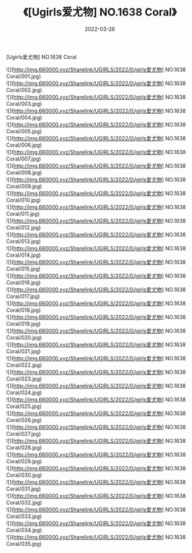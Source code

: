 ﻿---
layout: post
title:  《[Ugirls爱尤物] NO.1638 Coral》
date:   2022-03-26
img: http://img.660000.xyz/Sharelink/UGIRLS/2022/[Ugirls爱尤物] NO.1638 Coral/000.jpg
categories: [美女, 清纯, 唯美]
---

[Ugirls爱尤物] NO.1638 Coral

 ![](http://img.660000.xyz/Sharelink/UGIRLS/2022/[Ugirls爱尤物] NO.1638 Coral/001.jpg) <br>![](http://img.660000.xyz/Sharelink/UGIRLS/2022/[Ugirls爱尤物] NO.1638 Coral/002.jpg) <br>![](http://img.660000.xyz/Sharelink/UGIRLS/2022/[Ugirls爱尤物] NO.1638 Coral/003.jpg) <br>![](http://img.660000.xyz/Sharelink/UGIRLS/2022/[Ugirls爱尤物] NO.1638 Coral/004.jpg) <br>![](http://img.660000.xyz/Sharelink/UGIRLS/2022/[Ugirls爱尤物] NO.1638 Coral/005.jpg) <br>![](http://img.660000.xyz/Sharelink/UGIRLS/2022/[Ugirls爱尤物] NO.1638 Coral/006.jpg) <br>![](http://img.660000.xyz/Sharelink/UGIRLS/2022/[Ugirls爱尤物] NO.1638 Coral/007.jpg) <br>![](http://img.660000.xyz/Sharelink/UGIRLS/2022/[Ugirls爱尤物] NO.1638 Coral/008.jpg) <br>![](http://img.660000.xyz/Sharelink/UGIRLS/2022/[Ugirls爱尤物] NO.1638 Coral/009.jpg) <br>![](http://img.660000.xyz/Sharelink/UGIRLS/2022/[Ugirls爱尤物] NO.1638 Coral/010.jpg) <br>![](http://img.660000.xyz/Sharelink/UGIRLS/2022/[Ugirls爱尤物] NO.1638 Coral/011.jpg) <br>![](http://img.660000.xyz/Sharelink/UGIRLS/2022/[Ugirls爱尤物] NO.1638 Coral/012.jpg) <br>![](http://img.660000.xyz/Sharelink/UGIRLS/2022/[Ugirls爱尤物] NO.1638 Coral/013.jpg) <br>![](http://img.660000.xyz/Sharelink/UGIRLS/2022/[Ugirls爱尤物] NO.1638 Coral/014.jpg) <br>![](http://img.660000.xyz/Sharelink/UGIRLS/2022/[Ugirls爱尤物] NO.1638 Coral/015.jpg) <br>![](http://img.660000.xyz/Sharelink/UGIRLS/2022/[Ugirls爱尤物] NO.1638 Coral/016.jpg) <br>![](http://img.660000.xyz/Sharelink/UGIRLS/2022/[Ugirls爱尤物] NO.1638 Coral/017.jpg) <br>![](http://img.660000.xyz/Sharelink/UGIRLS/2022/[Ugirls爱尤物] NO.1638 Coral/018.jpg) <br>![](http://img.660000.xyz/Sharelink/UGIRLS/2022/[Ugirls爱尤物] NO.1638 Coral/019.jpg) <br>![](http://img.660000.xyz/Sharelink/UGIRLS/2022/[Ugirls爱尤物] NO.1638 Coral/020.jpg) <br>![](http://img.660000.xyz/Sharelink/UGIRLS/2022/[Ugirls爱尤物] NO.1638 Coral/021.jpg) <br>![](http://img.660000.xyz/Sharelink/UGIRLS/2022/[Ugirls爱尤物] NO.1638 Coral/022.jpg) <br>![](http://img.660000.xyz/Sharelink/UGIRLS/2022/[Ugirls爱尤物] NO.1638 Coral/023.jpg) <br>![](http://img.660000.xyz/Sharelink/UGIRLS/2022/[Ugirls爱尤物] NO.1638 Coral/024.jpg) <br>![](http://img.660000.xyz/Sharelink/UGIRLS/2022/[Ugirls爱尤物] NO.1638 Coral/025.jpg) <br>![](http://img.660000.xyz/Sharelink/UGIRLS/2022/[Ugirls爱尤物] NO.1638 Coral/026.jpg) <br>![](http://img.660000.xyz/Sharelink/UGIRLS/2022/[Ugirls爱尤物] NO.1638 Coral/027.jpg) <br>![](http://img.660000.xyz/Sharelink/UGIRLS/2022/[Ugirls爱尤物] NO.1638 Coral/028.jpg) <br>![](http://img.660000.xyz/Sharelink/UGIRLS/2022/[Ugirls爱尤物] NO.1638 Coral/029.jpg) <br>![](http://img.660000.xyz/Sharelink/UGIRLS/2022/[Ugirls爱尤物] NO.1638 Coral/030.jpg) <br>![](http://img.660000.xyz/Sharelink/UGIRLS/2022/[Ugirls爱尤物] NO.1638 Coral/031.jpg) <br>![](http://img.660000.xyz/Sharelink/UGIRLS/2022/[Ugirls爱尤物] NO.1638 Coral/032.jpg) <br>![](http://img.660000.xyz/Sharelink/UGIRLS/2022/[Ugirls爱尤物] NO.1638 Coral/033.jpg) <br>![](http://img.660000.xyz/Sharelink/UGIRLS/2022/[Ugirls爱尤物] NO.1638 Coral/034.jpg) <br>![](http://img.660000.xyz/Sharelink/UGIRLS/2022/[Ugirls爱尤物] NO.1638 Coral/035.jpg) <br>